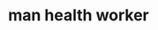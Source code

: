 ---
layout: people&body
title: man health worker
emoji: man_health_worker
permalink: 👨‍⚕️.html
image: assets/img/3moji/man_health_worker.png
---